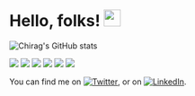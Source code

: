 # Hello, folks! <img src="https://raw.githubusercontent.com/MartinHeinz/MartinHeinz/master/wave.gif" width="30px">

![Chirag's GitHub stats](https://github-readme-stats.vercel.app/api?username=chiragmthakkar&show_icons=true&theme=radical)

![](https://img.shields.io/badge/OS-<Linux>-informational?style=flat&logo=<LOGO_NAME>&logoColor=white&color=2bbc8a)
![](https://img.shields.io/badge/Database-<SQL>-informational?style=flat&logo=<LOGO_NAME>&logoColor=white&color=2bbc8a)
![](https://img.shields.io/badge/Language-<Python>-informational?style=flat&logo=<LOGO_NAME>&logoColor=white&color=2bbc8a)
![](https://img.shields.io/badge/Language-<Java>-informational?style=flat&logo=<LOGO_NAME>&logoColor=white&color=2bbc8a)
![](https://img.shields.io/badge/Language-<HTML>-informational?style=flat&logo=<LOGO_NAME>&logoColor=white&color=2bbc8a)
![](https://img.shields.io/badge/Language-<JavaScript>-informational?style=flat&logo=<LOGO_NAME>&logoColor=white&color=2bbc8a)




<!-- Actual text -->

You can find me on [![Twitter][1.2]][1], or on [![LinkedIn][2.2]][2].

<!-- Icons -->

[1.2]: http://i.imgur.com/wWzX9uB.png (twitter icon without padding)
[2.2]: https://raw.githubusercontent.com/MartinHeinz/MartinHeinz/master/linkedin-3-16.png (LinkedIn icon without padding)

<!-- Links to your social media accounts -->

[1]: https://twitter.com/thakkarchirag_m
[2]: https://www.linkedin.com/in/chiragmthakkar/


<!--
**chiragmthakkar/chiragmthakkar** is a ✨ _special_ ✨ repository because its `README.md` (this file) appears on your GitHub profile.

Here are some ideas to get you started:

- 🔭 I’m currently working on ...
- 🌱 I’m currently learning ...
- 👯 I’m looking to collaborate on ...
- 🤔 I’m looking for help with ...
- 💬 Ask me about ...
- 📫 How to reach me: ...
- 😄 Pronouns: ...
- ⚡ Fun fact: ...
-->
